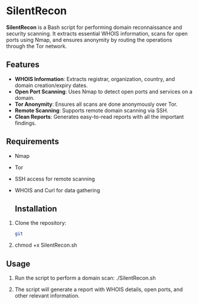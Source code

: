 # SilentRecon

**SilentRecon** is a Bash script for performing domain reconnaissance and security scanning. It extracts essential WHOIS information, scans for open ports using Nmap, and ensures anonymity by routing the operations through the Tor network.

## Features
- **WHOIS Information**: Extracts registrar, organization, country, and domain creation/expiry dates.
- **Open Port Scanning**: Uses Nmap to detect open ports and services on a domain.
- **Tor Anonymity**: Ensures all scans are done anonymously over Tor.
- **Remote Scanning**: Supports remote domain scanning via SSH.
- **Clean Reports**: Generates easy-to-read reports with all the important findings.

## Requirements
- Nmap
- Tor
- SSH access for remote scanning
- WHOIS and Curl for data gathering

  ## Installation
1. Clone the repository:
   ```bash
   git
   
2. chmod +x SilentRecon.sh

## Usage 
1. Run the script to perform a domain scan:
   ./SilentRecon.sh

2. The script will generate a report with WHOIS details, open ports, and other relevant information.
